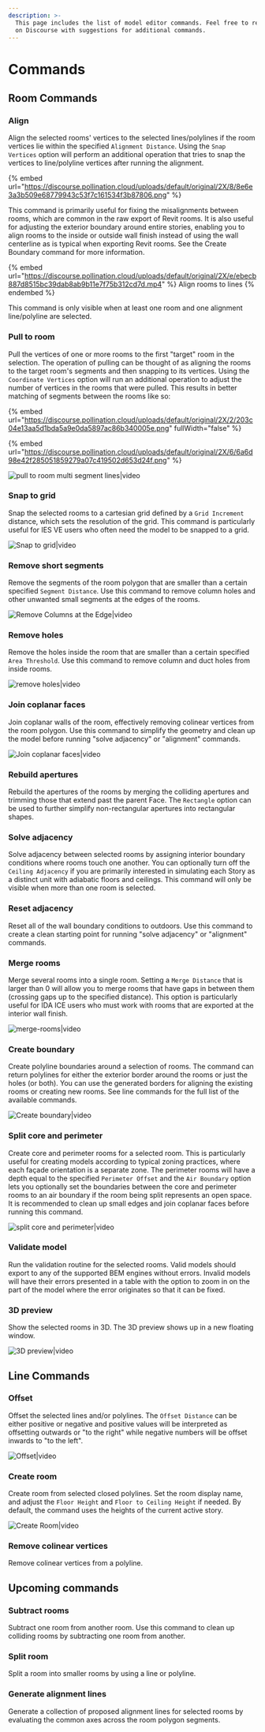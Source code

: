 ```yaml
---
description: >-
  This page includes the list of model editor commands. Feel free to reach out
  on Discourse with suggestions for additional commands.
---
```


# Commands

## Room Commands

### Align

Align the selected rooms' vertices to the selected lines/polylines if the room vertices lie within the specified `Alignment Distance`. Using the `Snap Vertices` option will perform an additional operation that tries to snap the vertices to line/polyline vertices after running the alignment.

{% embed url="https://discourse.pollination.cloud/uploads/default/original/2X/8/8e6e3a3b509e68779943c53f7c161534f3b87806.png" %}

This command is primarily useful for fixing the misalignments between rooms, which are common in the raw export of Revit rooms. It is also useful for adjusting the exterior boundary around entire stories, enabling you to align rooms to the inside or outside wall finish instead of using the wall centerline as is typical when exporting Revit rooms. See the Create Boundary command for more information.

{% embed url="https://discourse.pollination.cloud/uploads/default/original/2X/e/ebecb887d8515bc39dab8ab9b11e7f75b312cd7d.mp4" %}
Align rooms to lines
{% endembed %}

This command is only visible when at least one room and one alignment line/polyline are selected.

### Pull to room

Pull the vertices of one or more rooms to the first "target" room in the selection. The operation of pulling can be thought of as aligning the rooms to the target room's segments and then snapping to its vertices. Using the `Coordinate Vertices` option will run an additional operation to adjust the number of vertices in the rooms that were pulled. This results in better matching of segments between the rooms like so:

{% embed url="https://discourse.pollination.cloud/uploads/default/original/2X/2/203c04e13aa5d1bda5a9e0da5897ac86b340005e.png" fullWidth="false" %}

{% embed url="https://discourse.pollination.cloud/uploads/default/original/2X/6/6a6d98e42f285051859279a07c419502d653d24f.png" %}

![pull to room multi segment lines|video](upload://xEn681GxrTslgVKeyapF4tgQwgJ.mp4)

### Snap to grid

Snap the selected rooms to a cartesian grid defined by a `Grid Increment` distance, which sets the resolution of the grid. This command is particularly useful for IES VE users who often need the model to be snapped to a grid.

![Snap to grid|video](upload://gcGR4Y6MP4ESjaxZdpKRCdf2qej.mp4)

### Remove short segments

Remove the segments of the room polygon that are smaller than a certain specified `Segment Distance`. Use this command to remove column holes and other unwanted small segments at the edges of the rooms.

![Remove Columns at the Edge|video](upload://cqLXl5zlfNCIe8AaE8W15MzBBjb.mp4)

### Remove holes

Remove the holes inside the room that are smaller than a certain specified `Area Threshold`. Use this command to remove column and duct holes from inside rooms.

![remove holes|video](upload://aPZT78bxsPzsLWY8Wc0BSuZ1alC.mp4)

### Join coplanar faces

Join coplanar walls of the room, effectively removing colinear vertices from the room polygon. Use this command to simplify the geometry and clean up the model before running "solve adjacency" or "alignment" commands.

![Join coplanar faces|video](upload://xp5JOBaN8SqQPWVM1aUrZNenIRG.mp4)

### Rebuild apertures

Rebuild the apertures of the rooms by merging the colliding apertures and trimming those that extend past the parent Face. The `Rectangle` option can be used to further simplify non-rectangular apertures into rectangular shapes.

### Solve adjacency

Solve adjacency between selected rooms by assigning interior boundary conditions where rooms touch one another. You can optionally turn off the `Ceiling Adjacency` if you are primarily interested in simulating each Story as a distinct unit with adiabatic floors and ceilings. This command will only be visible when more than one room is selected.

### Reset adjacency

Reset all of the wall boundary conditions to outdoors. Use this command to create a clean starting point for running "solve adjacency" or "alignment" commands.

### Merge rooms

Merge several rooms into a single room. Setting a `Merge Distance` that is larger than 0 will allow you to merge rooms that have gaps in between them (crossing gaps up to the specified distance). This option is particularly useful for IDA ICE users who must work with rooms that are exported at the interior wall finish.

![merge-rooms|video](upload://wr5kAqJ787ExYcSGU9CYjUgDHx4.mp4)

### Create boundary

Create polyline boundaries around a selection of rooms. The command can return polylines for either the exterior border around the rooms or just the holes (or both). You can use the generated borders for aligning the existing rooms or creating new rooms. See line commands for the full list of the available commands.

![Create boundary|video](upload://8iveUCmkZVGFrPoIncKU7IjSm8V.mp4)

### Split core and perimeter

Create core and perimeter rooms for a selected room. This is particularly useful for creating models according to typical zoning practices, where each façade orientation is a separate zone. The perimeter rooms will have a depth equal to the specified `Perimeter Offset` and the `Air Boundary` option lets you optionally set the boundaries between the core and perimeter rooms to an air boundary if the room being split represents an open space. It is recommended to clean up small edges and join coplanar faces before running this command.

![split core and perimeter|video](upload://7JDNvVBjxQ21aKDmac850qPFf53.mp4)

### Validate model

Run the validation routine for the selected rooms. Valid models should export to any of the supported BEM engines without errors. Invalid models will have their errors presented in a table with the option to zoom in on the part of the model where the error originates so that it can be fixed.

### 3D preview

Show the selected rooms in 3D. The 3D preview shows up in a new floating window.

![3D preview|video](upload://uHpAdBbHeezCidDnQEVBv8OOWiW.mp4)

## Line Commands

### Offset

Offset the selected lines and/or polylines. The `Offset Distance` can be either positive or negative and positive values will be interpreted as offsetting outwards or "to the right" while negative numbers will be offset inwards to "to the left".

![Offset|video](upload://a4n2wu0Ll95jYDXSZVg1Cf4E8eD.mp4)

### Create room

Create room from selected closed polylines. Set the room display name, and adjust the `Floor Height` and `Floor to Ceiling Height` if needed. By default, the command uses the heights of the current active story.

![Create Room|video](upload://he02wmgVr51jRgs1gcGZb08fJYk.mp4)

### Remove colinear vertices

Remove colinear vertices from a polyline.

## Upcoming commands

### Subtract rooms

Subtract one room from another room. Use this command to clean up colliding rooms by subtracting one room from another.

### Split room

Split a room into smaller rooms by using a line or polyline.

### Generate alignment lines

Generate a collection of proposed alignment lines for selected rooms by evaluating the common axes across the room polygon segments.

